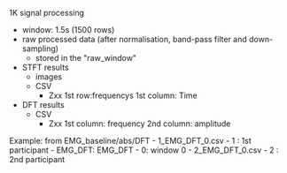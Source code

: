 1K signal processing
- window: 1.5s (1500 rows)
- raw processed data (after normalisation, band-pass filter and down-sampling) 
    - stored in the "raw_window"
- STFT results 
	- images
	- CSV 
		- Zxx
            1st row:frequencys
            1st column: Time
- DFT results
	- CSV
		- Zxx
            1st column: frequency
            2nd column: amplitude

Example:
    from EMG_baseline/abs/DFT
        - 1_EMG_DFT_0.csv
            - 1 : 1st participant
            - EMG_DFT: EMG_DFT
            - 0: window 0
        - 2_EMG_DFT_0.csv
            - 2 : 2nd participant     